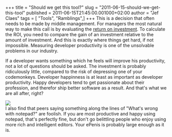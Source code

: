 +++
title = "Should we get this tool?"
slug = "2011-06-15-should-we-get-this-tool"
published = 2011-06-15T21:45:00.001000+02:00
author = "Jef Claes"
tags = [ "Tools", "Ramblings",]
+++
This is a decision that often needs to be made by middle management. For
managers the most natural way to make this call is by evaluating the
[return on
investment](http://nl.wikipedia.org/wiki/Return_on_investment). To
calculate the ROI, you need to compare the gain of an investment
relative to the amount of investment. And this is exactly where things
get hard, if not impossible. Measuring developer productivity is one of
the unsolvable problems in our industry.  
  
If a developer wants something which he feels will improve his
productivity, not a lot of questions should be asked. The investment is
probably ridiculously little, compared to the risk of depressing one of
your codemonkeys. Developer happinness is at least as important as
developer productivity. Happy developers tend to get passionate about
their profession, and therefor ship better software as a result. And
that's what we are all after, right?  
  
[![](../images/thumbnails/2011-06-15-should-we-get-this-tool-sad-monkey.jpg)](../images/2011-06-15-should-we-get-this-tool-sad-monkey.jpg)  
I also find that peers saying something along the lines of "What's wrong
with notepad?" are foolish. If you are most productive and happy using
notepad, that's perfectly fine, but don't go belittling people who enjoy
using more rich and intelligent editors. Your ePenis is probably large
enough as it is.
